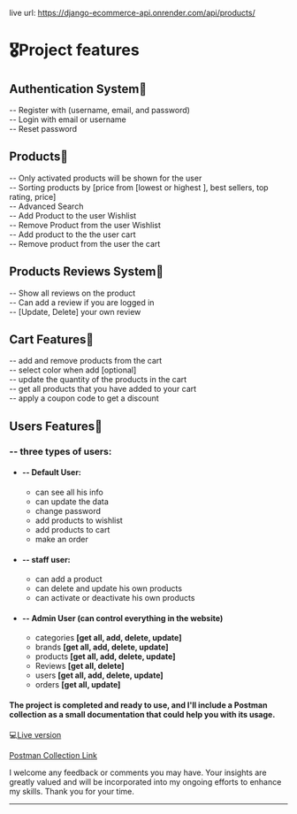 live url: https://django-ecommerce-api.onrender.com/api/products/

# 🎖️Project features

## __Authentication System📌__
 -- Register with (username, email, and password)<br />
 -- Login with email or username<br />
 -- Reset password<br />

## __Products📌__
  -- Only activated products will be shown for the user <br />
  -- Sorting products by [price from [lowest or highest ], best sellers, top rating, price]<br />
  -- Advanced Search<br />
  -- Add Product to the user Wishlist<br />
  -- Remove Product from the user Wishlist<br />
  -- Add product to the the user cart<br />
  -- Remove product from the user the cart

## __Products Reviews System📌__
  -- Show all reviews on the product<br />
  -- Can add a review if you are logged in<br />
  -- [Update, Delete] your own review

## __Cart Features📌__
 -- add and remove products from the cart<br />
 -- select color when add [optional]<br />
 -- update the quantity of the products in the cart<br />
 -- get all products that you have added to your cart<br />
 -- apply a coupon code to get a discount

## __Users Features📌__
 ### **-- three types of users:**
 - #### -- Default User:<br />
   - can see all his info
   - can update the data
   - change password
   - add products to wishlist
   - add products to cart
   - make an order

 - #### -- staff user:<br />
   - can add a product
   - can delete and update his own products
   - can activate or deactivate his own products 

 - #### -- Admin User **(can control everything in the website)**
   - categories **[get all, add, delete, update]**
   - brands **[get all, add, delete, update]**
   - products **[get all, add, delete, update]**
   - Reviews **[get all, delete]**
   - users **[get all, add, delete, update]**
   - orders **[get all, update]**


#### The project is completed and ready to use, and I'll include a Postman collection as a small documentation that could help you with its usage.

💻[Live version](https://django-ecommerce-api.onrender.com/api/products/) <br />

[Postman Collection Link](https://www.postman.com/interstellar-station-543920/workspace/django-ecommerce-api/collection/14788230-5b06dde3-90ae-4cde-9e77-df739e34a40f?action=share&creator=14788230&active-environment=14788230-614e2c46-6648-4595-9b26-6bed45e6b170) 

I welcome any feedback or comments you may have. Your insights are greatly valued and will be incorporated into my ongoing efforts to enhance my skills. Thank you for your time.

----------------------
